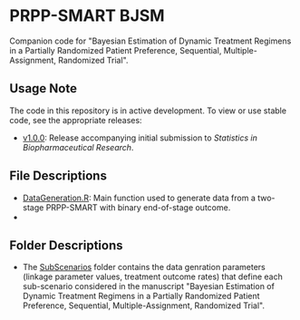 # PRPP-SMART BJSM
Companion code for "Bayesian Estimation of Dynamic Treatment Regimens in a Partially Randomized Patient Preference, Sequential, Multiple-Assignment, Randomized Trial".

## Usage Note
The code in this repository is in active development. To view or use stable code, see the appropriate releases:
- [v1.0.0](../../releases/tag/v1.0.0): Release accompanying initial submission to _Statistics in Biopharmaceutical Research_.

## File Descriptions
- [DataGeneration.R](DataGeneration.R): Main function used to generate data from a two-stage PRPP-SMART with binary end-of-stage outcome.
- 

## Folder Descriptions
- The [SubScenarios](SubScenarios) folder contains the data genration parameters (linkage parameter values, treatment outcome rates) that define each sub-scenario considered in the manuscript "Bayesian Estimation of Dynamic Treatment Regimens in a Partially Randomized Patient Preference, Sequential, Multiple-Assignment, Randomized Trial".


